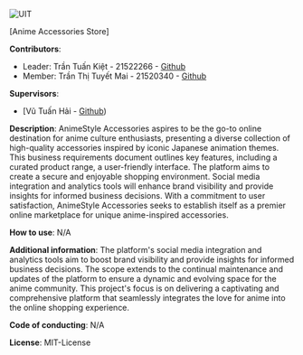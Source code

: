 ![UIT](https://img.shields.io/badge/from-UIT%20VNUHCM-blue?style=for-the-badge&link=https%3A%2F%2Fwww.uit.edu.vn%2F)

[Anime Accessories Store]

**Contributors**:

- Leader: Trần Tuấn Kiệt - 21522266 - [Github](https://github.com/tuankietcoderr)
- Member: Trần Thị Tuyết Mai - 21520340 - [Github](https://github.com/tuytmai)

**Supervisors**:

- [Vũ Tuấn Hải - [Github](https://github.com/vutuanhai237))

**Description**: AnimeStyle Accessories aspires to be the go-to online destination for anime culture enthusiasts, presenting a diverse collection of high-quality accessories inspired by iconic Japanese animation themes. This business requirements document outlines key features, including a curated product range, a user-friendly interface. The platform aims to create a secure and enjoyable shopping environment. Social media integration and analytics tools will enhance brand visibility and provide insights for informed business decisions. With a commitment to user satisfaction, AnimeStyle Accessories seeks to establish itself as a premier online marketplace for unique anime-inspired accessories.

**How to use**: N/A

**Additional information**: The platform's social media integration and analytics tools aim to boost brand visibility and provide insights for informed business decisions. The scope extends to the continual maintenance and updates of the platform to ensure a dynamic and evolving space for the anime community. This project's focus is on delivering a captivating and comprehensive platform that seamlessly integrates the love for anime into the online shopping experience.

**Code of conducting**: N/A

**License**: MIT-License

